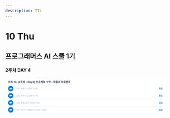 ```yaml
---
description: TIL
---
```


# 10 Thu

## 프로그래머스 AI 스쿨 1기

#### 2주차 DAY 4

![](../../.gitbook/assets/image%20%2846%29.png)

